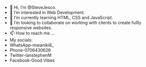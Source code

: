 - 👋 Hi, I’m @SteveJesco.
- 👀 I’m interested in Web Development.
- 🌱 I’m currently learning HTML, CSS and JavaScript.
- 💞️ I’m looking to collaborate on working with clients to create fullly responsive websites.
- 📫 How to reach me ...
- My socials:
- WhatsApp-mwaniki8_
- Phone-0706430628
- Twitter-IanstephenM
- Facebook-Good Vibes

<!---
SteveJesco/SteveJesco is a ✨ special ✨ repository because its `README.md` (this file) appears on your GitHub profile.
You can click the Preview link to take a look at your changes.
--->
